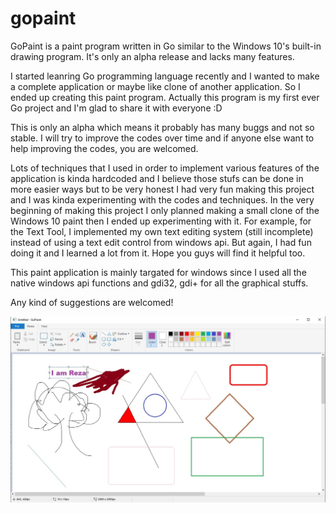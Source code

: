 # gopaint
GoPaint is a paint program written in Go similar to the Windows 10's built-in drawing program. It's only an alpha release and lacks many features. 

I started leanring Go programming language recently and I wanted to make a complete application or maybe like clone of another application. So I ended up creating this paint program. Actually this program is my first ever Go project and I'm glad to share it with everyone :D

This is only an alpha which means it probably has many buggs and not so stable. I will try to improve the codes over time and if anyone else want to help improving the codes, you are welcomed.

Lots of techniques that I used in order to implement various features of the application is kinda hardcoded and I believe those stufs can be done in more easier ways but to be very honest I had very fun making this project and I was kinda experimenting with the codes and techniques. In the very beginning of making this project I only planned making a small clone of the Windows 10 paint then I ended up experimenting with it. For example, for the Text Tool, I implemented my own text editing system (still incomplete) instead of using a text edit control from windows api. But again, I had fun doing it and I learned a lot from it. Hope you guys will find it helpful too. 

This paint application is mainly targated for windows since I used all the native windows api functions and gdi32, gdi+ for all the graphical stuffs. 

Any kind of suggestions are welcomed!

![preview](images/preview.jpg)






